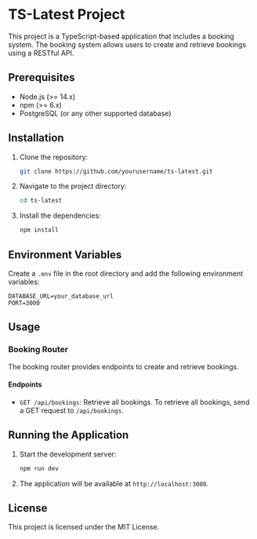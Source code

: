 # TS-Latest Project

This project is a TypeScript-based application that includes a booking system. The booking system allows users to create and retrieve bookings using a RESTful API.

## Prerequisites

- Node.js (>= 14.x)
- npm (>= 6.x)
- PostgreSQL (or any other supported database)

## Installation

1. Clone the repository:
    ```bash
    git clone https://github.com/yourusername/ts-latest.git
    ```
2. Navigate to the project directory:
    ```bash
    cd ts-latest
    ```
3. Install the dependencies:
    ```bash
    npm install
    ```

## Environment Variables

Create a `.env` file in the root directory and add the following environment variables:
```
DATABASE_URL=your_database_url
PORT=3000
```

## Usage

### Booking Router

The booking router provides endpoints to create and retrieve bookings.

#### Endpoints

- `GET /api/bookings`: Retrieve all bookings.
To retrieve all bookings, send a GET request to `/api/bookings`.

## Running the Application

1. Start the development server:
    ```bash
    npm run dev
    ```
2. The application will be available at `http://localhost:3000`.

## License

This project is licensed under the MIT License.
